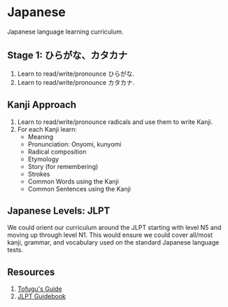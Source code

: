 # Japanese

Japanese language learning curriculum.

## Stage 1: ひらがな、カタカナ
1. Learn to read/write/pronounce ひらがな.
2. Learn to read/write/pronounce カタカナ.

## Kanji Approach
1. Learn to read/write/pronounce radicals and use them to write Kanji.
2. For each Kanji learn:
    - Meaning
    - Pronunciation: Onyomi, kunyomi
    - Radical composition
    - Etymology
    - Story (for remembering)
    - Strokes
    - Common Words using the Kanji
    - Common Sentences using the Kanji


## Japanese Levels: JLPT

We could orient our curriculum around the JLPT starting with level N5 and moving up through level N1.
This would ensure we could cover all/most kanji, grammar, and vocabulary used on the standard Japanese language tests.

## Resources

1. [Tofugu's Guide](https://www.tofugu.com/learn-japanese/)
2. [JLPT Guidebook](https://www.jlpt.jp/reference/pdf/guidebook_s_e.pdf)